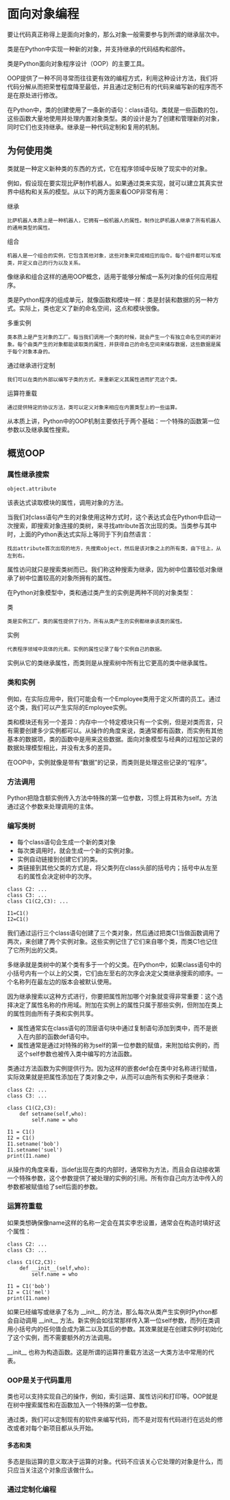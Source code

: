 # 面向对象编程

 要让代码真正称得上是面向对象的，那么对象一般需要参与到所谓的继承层次中。

类是在Python中实现一种新的对象，并支持继承的代码结构和部件。

类是Python面向对象程序设计（OOP）的主要工具。

OOP提供了一种不同寻常而往往更有效的编程方式，利用这种设计方法，我们将代码分解从而把荣誉程度降至最低，并且通过定制已有的代码来编写新的程序而不是在原处进行修改。

在Python中，类的创建使用了一条新的语句：class语句。类就是一些函数的包，这些函数大量地使用并处理内置对象类型。类的设计是为了创建和管理新的对象，同时它们也支持继承。继承是一种代码定制和复用的机制。

## 为何使用类

类就是一种定义新种类的东西的方式，它在程序领域中反映了现实中的对象。

例如，假设现在要实现比萨制作机器人。如果通过类来实现，就可以建立其真实世界中结构和关系的模型。从以下的两方面来看OOP非常有用：

继承

```
比萨机器人本质上是一种机器人，它拥有一般机器人的属性。制作比萨机器人继承了所有机器人的通用类型的属性。
```

组合

```
机器人是一个组合的实例，它包含其他对象，这些对象来完成相应的指令。每个组件都可以写成类，并定义自己的行为以及关系。
```

像继承和组合这样的通用OOP概念，适用于能够分解成一系列对象的任何应用程序。

类是Python程序的组成单元，就像函数和模块一样：类是封装和数据的另一种方式。实际上，类也定义了新的命名空间，这点和模块很像。

多重实例

```
类本质上是产生对象的工厂。每当我们调用一个类的时候，就会产生一个有独立命名空间的新对象。每个由类产生的对象都能读取类的属性，并获得自己的命名空间来储存数据，这些数据是属于每个对象本身的。
```

通过继承进行定制

```
我们可以在类的外部以编写子类的方式，来重新定义其属性进而扩充这个类。
```

运算符重载

```
通过提供特定的协议方法，类可以定义对象来相应在内置类型上的一些运算。
```

从本质上讲，Python中的OOP机制主要依托于两个基础：一个特殊的函数第一位参数以及继承属性搜索。

## 概览OOP

### 属性继承搜索

```
object.attribute
```

该表达式读取模块的属性，调用对象的方法。

当我们对class语句产生的对象使用这种方式时，这个表达式会在Python中启动一次搜索，即搜索对象连接的类树，来寻找attribute首次出现的类。当类参与其中时，上面的Python表达式实际上等同于下列自然语言：

```
找出attribute首次出现的地方，先搜索object，然后是该对象之上的所有类，由下往上，从左到右。
```

属性访问就只是搜索类树而已。我们称这种搜索为继承，因为树中位置较低对象继承了树中位置较高的对象所拥有的属性。

在Python对象模型中，类和通过类产生的实例是两种不同的对象类型：

类

```
类是实例工厂。类的属性提供了行为，所有从类产生的实例都继承该类的属性。
```

实例

```
代表程序领域中具体的元素。实例的属性记录了每个实例自己的数据。
```

实例从它的类继承属性，而类则是从搜索树中所有比它更高的类中继承属性。

### 类和实例

例如，在实际应用中，我们可能会有一个Employee类用于定义所谓的员工。通过这个类，我们可以产生实际的Employee实例。

类和模块还有另一个差异：内存中一个特定模块只有一个实例，但是对类而言，只有需要创建多少实例都可以。从操作的角度来说，类通常都有函数，而实例有其他基本的数据项，类的函数中是用来这些数据。面向对象模型与经典的过程加记录的数据处理模型相比，并没有太多的差异。

在OOP中，实例就像是带有“数据”的记录，而类则是处理这些记录的“程序”。

### 方法调用

Python把隐含额实例传入方法中特殊的第一位参数，习惯上将其称为self。方法通过这个参数来处理调用的主体。

### 编写类树

- 每个class语句会生成一个新的类对象
- 每次类调用时，就会生成一个新的实例对象。
- 实例自动链接到创建它们的类。
- 类链接到其他父类的方式是，将父类列在class头部的括号内；括号中从左至右的属性会决定树中的次序。

```
class C2: ...
class C3: ...
class C1(C2,C3): ...

I1=C1()
I2=C1()
```

我们通过运行三个class语句创建了三个类对象，然后通过把类C1当做函数调用了两次，来创建了两个实例对象。这些实例记住了它们来自哪个类，而类C1也记住了它所列出的父类。

多继承就是类树中的某个类有多于一个的父类。在Python中，如果class语句中的小括号内有一个以上的父类，它们由左至右的次序会决定父类继承搜索的顺序。一个名称列在最左边的版本会被默认使用。

因为继承搜索以这种方式进行，你要把属性附加哪个对象就变得非常重要：这个选择决定了属性名称的作用域。附加在实例上的属性只属于那些实例，但附加在类上的属性则由所有子类和实例共享。

- 属性通常实在class语句的顶层语句块中通过复制语句添加到类中，而不是嵌入在内部的函数def语句中。
- 属性通常是通过对特殊的称为self的第一位参数的赋值，来附加给实例的，而这个self参数也被传入类中编写的方法函数。

类通过方法函数为实例提供行为。因为这样的嵌套def会在类中对名称进行赋值，实际效果就是把属性添加在了类对象之中，从而可以由所有实例和子类继承：

```
class C2: ...
class C3: ...

class C1(C2,C3):
	def setname(self,who):
		self.name = who

I1 = C1()
I2 = C1()
I1.setname('bob')
I1.setname('suel')
print(I1.name)
```

从操作的角度来看，当def出现在类的内部时，通常称为方法，而且会自动接收第一个特殊参数，这个参数提供了被处理的实例的引用。所有你自己向方法中传入的参数都被赋值给了self后面的参数。

### 运算符重载

如果类想确保像name这样的名称一定会在其实李忠设置，通常会在构造时填好这个属性：

```
class C2: ...
class C3: ...

class C1(C2,C3):
	def __init__(self,who):
		self.name = who
		
I1 = C1('bob')
I2 = C1('mel')
print(I1.name)
```

如果已经编写或继承了名为 \_\_init\_\_ 的方法，那么每次从类产生实例时Python都会自动调用 \_\_init\_\_ 方法。新实例会如往常那样传入第一位self参数，而列在类调用小括号内的任何值会成为第二以及其后的参数。其效果就是在创建实例时初始化了这个实例，而不需要额外的方法调用。

\_\_init\_\_ 也称为构造函数。这是所谓的运算符重载方法这一大类方法中常用的代表。

### OOP是关于代码重用

类也可以支持实现自己的操作，例如，索引运算、属性访问和打印等。OOP就是在树中搜索属性和在函数加入一个特殊的第一位参数。

通过类，我们可以定制现有的软件来编写代码，而不是对现有代码进行在远处的修改或者对每个新项目都从头开始。

#### 多态和类

多态是指运算的意义取决于运算的对象。代码不应该关心它处理的对象是什么，而只应当关注这个对象应该做什么。

### 通过定制化编程

